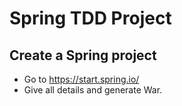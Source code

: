 # Spring TDD Project

## Create a Spring project

- Go to https://start.spring.io/
- Give all details and generate War.

